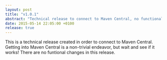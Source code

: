 ```yaml
---
layout: post
title: "v1.0.1"
abstract: "Technical release to connect to Maven Central, no functional changes"
date: 2015-05-14 22:05:00 +0100
release: true
---
```


This is a technical release created in order to connect to Maven Central. Getting into Maven Central is a non-trivial endeavor, but wait and see if it works! There are no funtional changes in this release.

